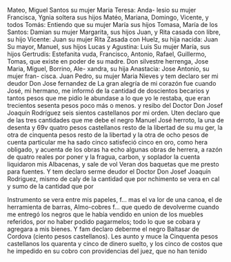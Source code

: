 Mateo, Miguel Santos su mujer Maria Teresa: Anda- lesio su mujer Francisca, Ygnia soltera sus hijos
Matéo, Mariana, Domingo, Vicente, y todos Tomás: Entiendo que su mujer María sus hijos Tomasa, María de los Santos: Damian su mujer Margarita, sus hijos Juan, y Rita casada con libre, su hijo Vicente: Juan su mujer
Rita Zasada con Huelz, su hija nacida: Juan Su mayor, Manuel, sus hijos Lucas y Agustina: Luis Su mujer María, sus hijos Gertrudis: Estefanita vuda, Francisco, Antonio, Rafael, Guillermo, Tomas, que existe en poder de su madre.
Don silvestre herrenga, Jose Maria, Miguel, Borrino, Ale-
xandra, su hija Anastacia: Jose Antonio, su mujer fran-
cisca. Juan Pedro, su mujer Maria Nieves
y tem declaro ser mi deudor Don Jose fernandez de
La gran alegría de mi corazón fue cuando José, mi hermano, me informó de la cantidad de doscientos becarios y tantos pesos que me pidio le abundase a lo que yo le restaba, que eran trecientos sesenta pesos poco más o menos.
y resibo del Doctor Don Josef Joaquín Rodríguez seis
sientos castellanos por mi orden.
Uten declaro que de las tres cantidades que me debe
el negro Manuel José herroto, la una de desenta y
69v
quatro pesos castellanos resto de la libertad de su mu
ger, la otra de cinquenta pesos resto de la libertad
y la otra de ocho pesos de cuenta particular me ha
sado cinco
satisfeció cinco en oro, como hera obligado, y acuenta de los obras ha echo algunas obras de herrera, a razón de quatro reales por poner y la fragua, carbon, y soplador la cuenta liquidaron mis Albacenas, y sale de vol
Veran dos baquetas que me presto para fuentes.
Y tem declaro serme deudor el Doctor Don Josef Joaquín Rodriguez, mismo de caly de la cantidad que por
nchimento se vera en cal y sumo de la cantidad que por

Instrumento se vera entre mis papeles, f... mas el va lor de una canoa, el de herramienta de barras, Almo-cobres f... que quedo de devolverme cuando me entregó los negros que le había vendido en union de los
muebles referidos, por no haber podido pagarmelos; todo lo que se cobara y agregara a mis bienes.
Y fam declaro deberme el negro Baltasar de Cordova (ciento pesos castellanos). Les aunto y muce la
Cinquenta pesos castellanos los quarenta y cinco de dinero suelto, y los cinco de costos que he impedido en su cobro con providencias del juez, que no han tenido